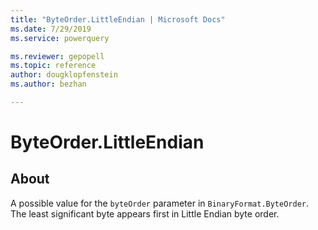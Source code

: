 ```yaml
---
title: "ByteOrder.LittleEndian | Microsoft Docs"
ms.date: 7/29/2019
ms.service: powerquery

ms.reviewer: gepopell
ms.topic: reference
author: dougklopfenstein
ms.author: bezhan

---
```

# ByteOrder.LittleEndian

## About

A possible value for the `byteOrder` parameter in `BinaryFormat.ByteOrder`. The least significant byte appears first in Little Endian byte order.
